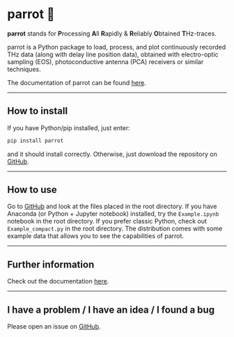 # parrot 🦜

**parrot** stands for **P**rocessing **A**ll **R**apidly & **R**eliably **O**btained **T**Hz-traces.

parrot is a Python package to load, process, and plot continuously recorded THz data (along with delay line position
data), obtained with electro-optic sampling (EOS), photoconductive antenna (PCA) receivers or similar
techniques.

The documentation of parrot can be found [here](https://timvog.github.io/parrot/).

***

## How to install

If you have Python/pip installed, just enter:

```python
pip install parrot
```

and it should install correctly. Otherwise, just download the repository on [GitHub](https://github.com/TimVog/parrot/).

***

## How to use

Go to [GitHub](https://github.com/puls-lab/parrot/) and look at the files placed in the root directory. If you have
Anaconda (or Python + Jupyter notebook) installed, try the `Example.ipynb` notebook in the root directory.
If you prefer classic Python, check out `Example_compact.py` in the root directory. The distribution comes with some
example data that allows you to see the capabilities of parrot.

***

## Further information

Check out the documentation [here](https://puls-lab.github.io/parrot/).

***

## I have a problem / I have an idea / I found a bug

Please open an issue on [GitHub](https://github.com/puls-lab/parrot/issues).
